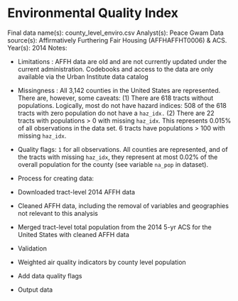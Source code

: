 # Environmental Quality Index

Final data name(s): county_level_enviro.csv
Analyst(s): Peace Gwam
Data source(s): Affirmatively Furthering Fair Housing (AFFHAFFHT0006) & ACS.
Year(s): 2014
Notes:
* Limitations : AFFH data are old and are not currently updated under the current administration. Codebooks and access to the data are only available via the Urban Institute data catalog
* Missingness : All 3,142 counties in the United States are represented. There are, however, some caveats: 
   (1) There are 618 tracts without populations. Logically, most do not have hazard indices: 508 of the 618 tracts with zero population do not have a `haz_idx.` 
   (2) There are 22 tracts with populations > 0 with missing `haz_idx`. This represents 0.015% of all observations in the data set. 6 tracts have populations > 100 with missing `haz_idx`.
* Quality flags: `1` for all observations. All counties are represented, and of the tracts with missing `haz_idx`, they represent at most 0.02% of the overall population for the county (see variable `na_pop` in dataset).

* Process for creating data: 
* Downloaded tract-level 2014 AFFH data
* Cleaned AFFH data, including the removal of variables and geographies not relevant to this analysis
* Merged tract-level total population from the 2014 5-yr ACS for the United States with cleaned AFFH data
* Validation
* Weighted air quality indicators by county level population
* Add data quality flags
* Output data

